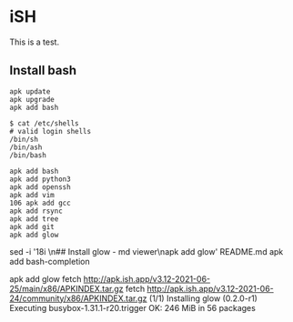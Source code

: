 # iSH

This is a test.

## Install bash

```
apk update
apk upgrade
apk add bash
```

```
$ cat /etc/shells
# valid login shells
/bin/sh
/bin/ash
/bin/bash
```

```
apk add bash
apk add python3
apk add openssh
apk add vim
106 apk add gcc
apk add rsync
apk add tree
apk add git
apk add glow
```

sed -i '18i \\n## Install glow - md viewer\napk add glow' README.md 
apk add bash-completion

apk add glow
fetch http://apk.ish.app/v3.12-2021-06-25/main/x86/APKINDEX.tar.gz
fetch http://apk.ish.app/v3.12-2021-06-24/community/x86/APKINDEX.tar.gz
(1/1) Installing glow (0.2.0-r1)
Executing busybox-1.31.1-r20.trigger
OK: 246 MiB in 56 packages

